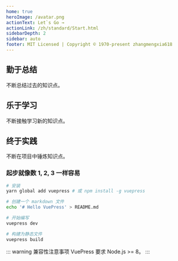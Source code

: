 ```yaml
---
home: true
heroImage: /avatar.png
actionText: Let`s Go →
actionLink: /zh/standard/Start.html
sidebarDepth: 2
sidebar: auto
footer: MIT Licensed | Copyright © 1970-present zhangmengxia618
---
```


<div style="text-align: center">
  <Bit/>
</div>

<div class="features">
  <div class="feature">
    <h2>勤于总结</h2>
    <p>不断总结过去的知识点。</p>
  </div>
  <div class="feature">
    <h2>乐于学习</h2>
    <p>不断接触学习新的知识点。</p>
  </div>
  <div class="feature">
    <h2>终于实践</h2>
    <p>不断在项目中锤炼知识点。</p>
  </div>
</div>

### 起步就像数 1, 2, 3 一样容易

``` bash
# 安装
yarn global add vuepress # 或 npm install -g vuepress

# 创建一个 markdown 文件
echo '# Hello VuePress' > README.md

# 开始编写
vuepress dev

# 构建为静态文件
vuepress build
```

::: warning 兼容性注意事项
VuePress 要求 Node.js >= 8。
:::
